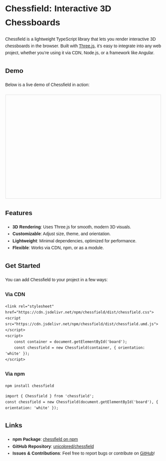 <link rel="stylesheet" href="https://cdn.jsdelivr.net/npm/chessfield@1.2.0/dist/chessfield.css" />

<style>
    body {
        font-family: Arial, sans-serif;
        line-height: 1.6;
    }
    .flex {
        display: flex;
        justify-content: center;
        align-items: center;
        margin: 20px 0;
    }
    .chessfield {
        width: 100%;
        max-width: 500px; /* Constrain width for better display */
        height: 333px;
        margin: 0 auto;
        border: 1px solid #ddd; /* Optional: subtle border */
    }
</style>

<h1>Chessfield: Interactive 3D Chessboards</h1>
<p>Chessfield is a lightweight TypeScript library that lets you render interactive 3D chessboards in the browser. Built with <a href="https://threejs.org/" target="_blank">Three.js</a>, it’s easy to integrate into any web project, whether you’re using it via CDN, Node.js, or a framework like Angular.</p>

<h2>Demo</h2>
<p>Below is a live demo of Chessfield in action:</p>
<div class="flex">
    <div class="chessfield" id="board1"></div>
</div>

<h2>Features</h2>
<ul>
    <li><strong>3D Rendering</strong>: Uses Three.js for smooth, modern 3D visuals.</li>
    <li><strong>Customizable</strong>: Adjust size, theme, and orientation.</li>
    <li><strong>Lightweight</strong>: Minimal dependencies, optimized for performance.</li>
    <li><strong>Flexible</strong>: Works via CDN, npm, or as a module.</li>
</ul>

<h2>Get Started</h2>
<p>You can add Chessfield to your project in a few ways:</p>

<h3>Via CDN</h3>
<pre><code>&lt;link rel="stylesheet" href="https://cdn.jsdelivr.net/npm/chessfield/dist/chessfield.css"&gt;
&lt;script src="https://cdn.jsdelivr.net/npm/chessfield/dist/chessfield.umd.js"&gt;&lt;/script&gt;
&lt;script&gt;
    const container = document.getElementById('board');
    const chessfield = new Chessfield(container, { orientation: 'white' });
&lt;/script&gt;</code></pre>

<h3>Via npm</h3>
<pre><code>npm install chessfield</code></pre>
<pre><code>import { Chessfield } from 'chessfield';
const chessfield = new Chessfield(document.getElementById('board'), { orientation: 'white' });</code></pre>

<h2>Links</h2>
<ul>
    <li><strong>npm Package</strong>: <a href="https://www.npmjs.com/package/chessfield" target="_blank">chessfield on npm</a></li>
    <li><strong>GitHub Repository</strong>: <a href="https://github.com/unicolored/chessfield" target="_blank">unicolored/chessfield</a></li>
    <li><strong>Issues & Contributions</strong>: Feel free to report bugs or contribute on <a href="https://github.com/unicolored/chessfield" target="_blank">GitHub</a>!</li>
</ul>

<!--<gilles.nx-root></gilles.nx-root>-->
<script type="module">
    import { Chessfield } from 'https://cdn.jsdelivr.net/npm/chessfield/dist/chessfield.js';
    const boardContainer = document.getElementById('board1');
    var board1 = new Chessfield(boardContainer, {
        orientation: 'white',
    });
</script>
